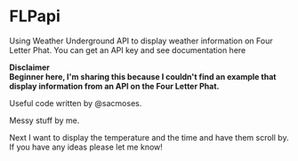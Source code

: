 # FLPapi
Using Weather Underground API to display weather information on Four Letter Phat. You can get an API key and see documentation here

**Disclaimer
<br>Beginner here, I'm sharing this because I couldn't find an example that display information from an API on the Four Letter Phat.**

Useful code written by @sacmoses.

Messy stuff by me.

Next I want to display the temperature and the time and have them scroll by. If you have any ideas please let me know!
